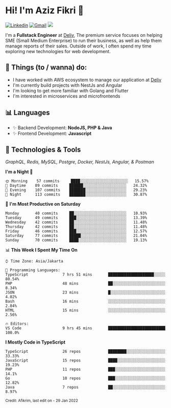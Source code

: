 <!-- Greetings -->
# Hi! I'm Aziz Fikri :bow:

<!-- Social Media -->
[![Linkedin](https://img.shields.io/badge/-afikrim-blue?style=flat&logo=Linkedin&logoColor=white)](https://www.linkedin.com/in/afikrim/)
[![Gmail](https://img.shields.io/badge/-afikrim10@gmail.com-c14438?style=flat&logo=Gmail&logoColor=white)](mailto:afikrim10@gmail.com)
![](https://komarev.com/ghpvc/?username=afikrim&label=Visitor&color=2bbc8a)

<!-- Introduction -->
I'm a **Fullstack Engineer** at [Deliv](https://kios.deliv.id), The premium service focuses on helping SME (Small Medium Enterprise) to run their business, as well as help them manage reports of their sales. Outside of work, I often spend my time exploring new technologies for web development.

## 📃 Things (to / wanna) do:
- I have worked with AWS ecosystem to manage our application at [Deliv](https://kios.deliv.id)
- I'm currently build projects with NestJs and Angular
- I'm looking to get more familiar with Golang and Flutter
- I'm interested in microservices and microfrontends

## 📊 Languages
- ✨ Backend Development: **NodeJS, PHP & Java**
- ✨ Frontend Development: **Javascript**

## 🔧 Technologies & Tools
*GraphQL, Redis, MySQL, Postgre, Docker, NestJs, Angular, & Postman*

<!--START_SECTION:waka-->
**I'm a Night 🦉** 

```text
🌞 Morning    57 commits     ████░░░░░░░░░░░░░░░░░░░░░   15.57% 
🌆 Daytime    89 commits     ██████░░░░░░░░░░░░░░░░░░░   24.32% 
🌃 Evening    107 commits    ███████░░░░░░░░░░░░░░░░░░   29.23% 
🌙 Night      113 commits    ███████░░░░░░░░░░░░░░░░░░   30.87%

```
📅 **I'm Most Productive on Saturday** 

```text
Monday       40 commits     ██░░░░░░░░░░░░░░░░░░░░░░░   10.93% 
Tuesday      49 commits     ███░░░░░░░░░░░░░░░░░░░░░░   13.39% 
Wednesday    42 commits     ██░░░░░░░░░░░░░░░░░░░░░░░   11.48% 
Thursday     42 commits     ██░░░░░░░░░░░░░░░░░░░░░░░   11.48% 
Friday       46 commits     ███░░░░░░░░░░░░░░░░░░░░░░   12.57% 
Saturday     77 commits     █████░░░░░░░░░░░░░░░░░░░░   21.04% 
Sunday       70 commits     ████░░░░░░░░░░░░░░░░░░░░░   19.13%

```


📊 **This Week I Spent My Time On** 

```text
⌚︎ Time Zone: Asia/Jakarta

💬 Programming Languages: 
TypeScript               7 hrs 51 mins       ████████████████████░░░░░   80.54% 
PHP                      48 mins             ██░░░░░░░░░░░░░░░░░░░░░░░   8.34% 
JSON                     23 mins             █░░░░░░░░░░░░░░░░░░░░░░░░   4.02% 
Bash                     16 mins             ░░░░░░░░░░░░░░░░░░░░░░░░░   2.84% 
HTML                     15 mins             ░░░░░░░░░░░░░░░░░░░░░░░░░   2.56%

🔥 Editors: 
VS Code                  9 hrs 45 mins       █████████████████████████   100.0%

```

**I Mostly Code in TypeScript** 

```text
TypeScript               26 repos            ████████░░░░░░░░░░░░░░░░░   33.33% 
JavaScript               15 repos            ████░░░░░░░░░░░░░░░░░░░░░   19.23% 
PHP                      11 repos            ███░░░░░░░░░░░░░░░░░░░░░░   14.1% 
Go                       10 repos            ███░░░░░░░░░░░░░░░░░░░░░░   12.82% 
Java                     7 repos             ██░░░░░░░░░░░░░░░░░░░░░░░   8.97%

```



<!--END_SECTION:waka-->

<sub>Credit: Afikrim, last edit on - 29 Jan 2022</sub>

